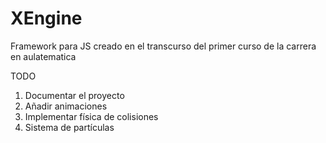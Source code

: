 # XEngine
Framework para JS creado en el transcurso del primer curso de la carrera en aulatematica

TODO
  1. Documentar el proyecto
  2. Añadir animaciones
  3. Implementar física de colisiones
  4. Sistema de partículas
